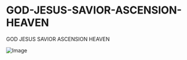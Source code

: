 # GOD-JESUS-SAVIOR-ASCENSION-HEAVEN

GOD JESUS SAVIOR ASCENSION HEAVEN

![Image](https://github.com/user-attachments/assets/aff44bbe-cc36-4c3d-b9e4-fb9ffb88f688)
